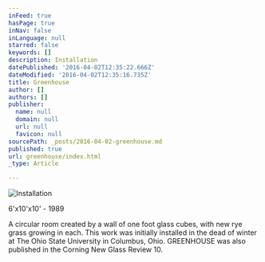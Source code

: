 ```yaml
---
inFeed: true
hasPage: true
inNav: false
inLanguage: null
starred: false
keywords: []
description: Installation
datePublished: '2016-04-02T12:35:22.666Z'
dateModified: '2016-04-02T12:35:16.735Z'
title: Greenhouse
author: []
authors: []
publisher:
  name: null
  domain: null
  url: null
  favicon: null
sourcePath: _posts/2016-04-02-greenhouse.md
published: true
url: greenhouse/index.html
_type: Article

---
```

![Installation](https://the-grid-user-content.s3-us-west-2.amazonaws.com/0cf46b39-7483-4338-8308-f7060ea9b8e3.jpg)

6'x10'x10' - 1989 

A circular room created by a wall of one foot glass cubes, with new rye grass growing in each. This work was initially installed in the dead of winter at The Ohio State University in Columbus, Ohio. GREENHOUSE was also published in the Corning New Glass Review 10\.